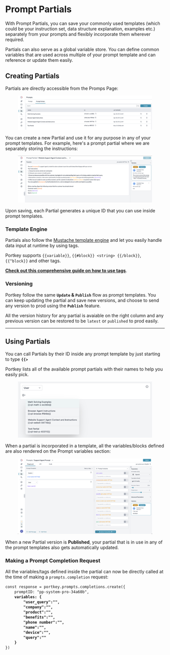 # Prompt Partials

With Prompt Partials, you can save your commonly used templates (which could be your instruction set, data structure explanation, examples etc.) separately from your prompts and flexibly incorporate them wherever required.

Partials can also serve as a global variable store. You can define common variables that are used across multiple of your prompt template and can reference or update them easily.

## Creating Partials

Partials are directly accessible from the Promps Page:

<figure><img src="../../.gitbook/assets/image (32).png" alt=""><figcaption></figcaption></figure>

You can create a new Partial and use it for any purpose in any of your prompt templates. For example, here's a prompt partial where we are separately storing the instructions:

<figure><img src="../../.gitbook/assets/image (33).png" alt=""><figcaption></figcaption></figure>

Upon saving, each Partial generates a unique ID that you can use inside prompt templates.

### Template Engine

Partials also follow the [Mustache template engine](https://mustache.github.io/) and let you easily handle data input at runtime by using tags.

Portkey supports `{{variable}}`,  `{{#block}} <string> {{/block}}`, `{{^block}}` and other tags.

[**Check out this comprehensive guide on how to use tags**](prompt-templates.md#templating-engine).

### Versioning

Portkey follow the same **`Update` & `Publish`** flow as prompt templates. You can keep updating the partial and save new versions, and choose to send any version to prod using the **`Publish`** feature.

All the version history for any partial is avaiable on the right column and any previous version can be restored to be `latest` or `published` to prod easily.

***

## Using Partials

You can call Partials by their ID inside any prompt template by just starting to type **`{{>`**&#x20;

Portkey lists all of the available prompt partials with their names to help you easily pick.

<figure><img src="../../.gitbook/assets/image (34).png" alt=""><figcaption></figcaption></figure>

When a partial is incorporated in a template, all the variables/blocks defined are also rendered on the Prompt variables section:

<figure><img src="../../.gitbook/assets/image (35).png" alt=""><figcaption></figcaption></figure>

When a new Partial version is **Published**, your partial that is in use in any of the prompt templates also gets automatically updated.

### Making a Prompt Completion Request

All the variables/tags defined inside the partial can now be directly called at the time of making a `prompts.completion` request:

<pre class="language-javascript"><code class="lang-javascript">const response = portkey.prompts.completions.create({
    promptID: "pp-system-pro-34a60b",
<strong>    variables: {
</strong><strong>        "user_query":"",
</strong><strong>        "company":"",
</strong><strong>        "product":"",
</strong><strong>        "benefits":"",
</strong><strong>        "phone number":"",
</strong><strong>        "name":"",
</strong><strong>        "device":"",
</strong><strong>        "query":""
</strong><strong>    }
</strong>})
</code></pre>

